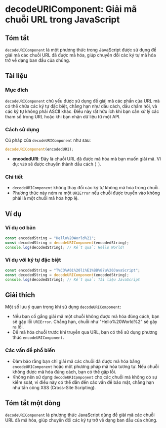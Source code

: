 <!--
Meta Description: # decodeURIComponent: Giải mã chuỗi URL trong JavaScript ## Tóm tắt `decodeURIComponent` là một phương thức trong JavaScript được sử dụng để giải mã c...
Meta Keywords: chuỗi, các, decodeuricomponent, hóa, được
-->

# decodeURIComponent: Giải mã chuỗi URL trong JavaScript

## Tóm tắt
`decodeURIComponent` là một phương thức trong JavaScript được sử dụng để giải mã các chuỗi URL đã được mã hóa, giúp chuyển đổi các ký tự mã hóa trở về dạng ban đầu của chúng.

## Tài liệu
### Mục đích
`decodeURIComponent` chủ yếu được sử dụng để giải mã các phần của URL mà có thể chứa các ký tự đặc biệt, chẳng hạn như dấu cách, dấu chấm hỏi, và các ký tự không phải ASCII khác. Điều này rất hữu ích khi bạn cần xử lý các tham số trong URL hoặc khi bạn nhận dữ liệu từ một API.

### Cách sử dụng
Cú pháp của `decodeURIComponent` như sau:

```javascript
decodeURIComponent(encodedURI);
```

- **encodedURI**: Đây là chuỗi URL đã được mã hóa mà bạn muốn giải mã. Ví dụ: `%20` sẽ được chuyển thành dấu cách (` `).

### Chi tiết
- `decodeURIComponent` không thay đổi các ký tự không mã hóa trong chuỗi.
- Phương thức này ném ra một `URIError` nếu chuỗi được truyền vào không phải là một chuỗi mã hóa hợp lệ.

## Ví dụ
### Ví dụ cơ bản
```javascript
const encodedString = "Hello%20World%21";
const decodedString = decodeURIComponent(encodedString);
console.log(decodedString); // Kết quả: Hello World!
```

### Ví dụ với ký tự đặc biệt
```javascript
const encodedString = "T%C3%A0i%20li%E1%BB%87u%20JavaScript";
const decodedString = decodeURIComponent(encodedString);
console.log(decodedString); // Kết quả: Tài liệu JavaScript
```

## Giải thích
Một số lưu ý quan trọng khi sử dụng `decodeURIComponent`:
- Nếu bạn cố gắng giải mã một chuỗi không được mã hóa đúng cách, bạn sẽ gặp lỗi `URIError`. Chẳng hạn, chuỗi như "Hello%20World%2" sẽ gây ra lỗi.
- Để mã hóa chuỗi trước khi truyền qua URL, bạn có thể sử dụng phương thức `encodeURIComponent`.

### Các vấn đề phổ biến
- Đảm bảo rằng bạn chỉ giải mã các chuỗi đã được mã hóa bằng `encodeURIComponent` hoặc một phương pháp mã hóa tương tự. Nếu chuỗi không được mã hóa đúng cách, bạn có thể gặp lỗi.
- Không nên sử dụng `decodeURIComponent` cho các chuỗi mà không có sự kiểm soát, vì điều này có thể dẫn đến các vấn đề bảo mật, chẳng hạn như tấn công XSS (Cross-Site Scripting).

## Tóm tắt một dòng
`decodeURIComponent` là phương thức JavaScript dùng để giải mã các chuỗi URL đã mã hóa, giúp chuyển đổi các ký tự trở về dạng ban đầu của chúng.